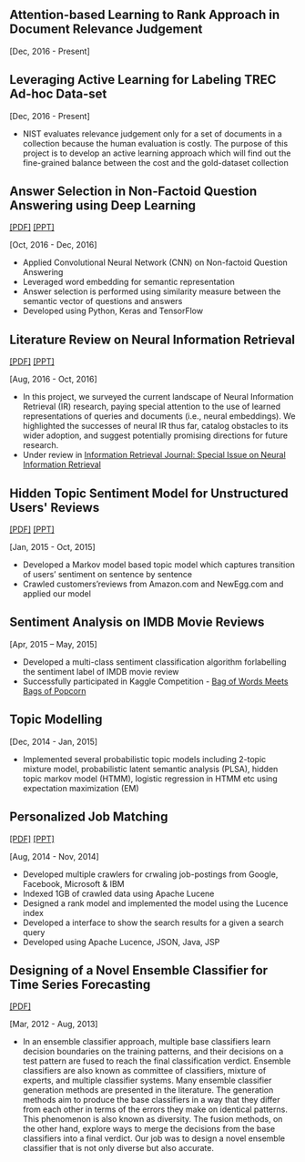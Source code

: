 ## Attention-based Learning to Rank Approach in Document Relevance Judgement   
[Dec, 2016 - Present]   



## Leveraging Active Learning for Labeling TREC Ad-hoc Data-set
[Dec, 2016 - Present]

- NIST evaluates relevance judgement only for a set of documents in a collection because the human evaluation is costly. The purpose of this project is to develop an active learning approach which will find out the fine-grained balance between the cost and the gold-dataset collection



## Answer Selection in Non-Factoid Question Answering using Deep Learning
[[PDF]](/paper/deep-non-factoid-qa.pdf) [[PPT]](/paper/QA_Task.pdf)

[Oct, 2016 - Dec, 2016]

- Applied Convolutional Neural Network (CNN) on Non-factoid Question Answering
- Leveraged word embedding for semantic representation 
- Answer selection is performed using similarity measure between the semantic vector of questions and answers
- Developed using Python, Keras and TensorFlow

## Literature Review on Neural Information Retrieval
[[PDF]](https://arxiv.org/abs/1611.06792) [[PPT]](http://www.slideshare.net/mattlease/deep-learning-for-information-retrieval-models-progress-opportunities)

[Aug, 2016 - Oct, 2016]

- In this project, we surveyed the current landscape of Neural Information Retrieval (IR) research, paying special attention to the use of learned representations of queries and documents (i.e., neural embeddings). We highlighted the successes of neural IR thus far, catalog obstacles to its wider adoption, and suggest potentially promising directions for future research.
- Under review in [Information Retrieval Journal: Special Issue on Neural Information Retrieval](http://www.wikicfp.com/cfp/servlet/event.showcfp?eventid=57257&copyownerid=320)


## Hidden Topic Sentiment Model for Unstructured Users' Reviews
[[PDF]](http://dl.acm.org/citation.cfm?id=2883072) [[PPT]](/paper/mustafiz-WWW16-v1.pptx) 

[Jan, 2015 - Oct, 2015]

- Developed a Markov model based topic model which captures transition of users’ sentiment on sentence by sentence
- Crawled customers’reviews from Amazon.com and NewEgg.com and applied our model

## Sentiment Analysis on IMDB Movie Reviews 
[Apr, 2015 – May, 2015]

- Developed a multi-class sentiment classification algorithm forlabelling the sentiment label of IMDB movie review
- Successfully participated in Kaggle Competition - [Bag of Words Meets Bags of Popcorn](https://www.kaggle.com/c/word2vec-nlp-tutorial/leaderboard)

## Topic Modelling
[Dec, 2014 - Jan, 2015]

- Implemented several probabilistic topic models including 2-topic mixture model, probabilistic latent semantic analysis (PLSA), hidden topic markov model (HTMM), logistic regression in HTMM etc using expectation maximization (EM)

## Personalized Job Matching 
[[PDF]]((/paper/Personalized_Job_Matching.pdf)) [[PPT]]((/paper/Personalized_Job_Matching.ppt))

[Aug, 2014 - Nov, 2014]

- Developed multiple crawlers for crwaling job-postings from Google, Facebook, Microsoft & IBM
- Indexed 1GB of crawled data using Apache Lucene
- Designed a rank model and implemented the model using the Lucence index
- Developed a interface to show the search results for a given a search query
- Developed using Apache Lucence, JSON, Java, JSP

## Designing of a Novel Ensemble Classifier for Time Series Forecasting 
[[PDF]](http://dx.doi.org/10.1109/TCYB.2015.2401038)

[Mar, 2012 - Aug, 2013]

- In an ensemble classifier approach, multiple base classifiers learn decision boundaries on the training patterns, and their decisions on a test pattern are fused to reach the final classification verdict. Ensemble classifiers are also known as committee of classifiers, mixture of experts, and multiple classifier systems. Many ensemble classifier generation methods are presented in the literature. The generation methods aim to produce the base classifiers in a way that they differ from each other in terms of the errors they make on identical patterns. This phenomenon is also known as diversity. The fusion methods, on the other hand, explore ways to merge the decisions from the base classifiers into a final verdict. Our job was to design a novel ensemble classifier that is not only diverse but also accurate.
